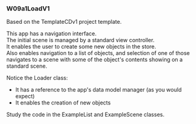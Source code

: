 ###  W09a1LoadV1

Based on the TemplateCDv1 project template. 

This app has a navigation interface.  
The initial scene is managed by a standard view controller.    
It enables the user to create some new objects in the store.  
Also enables navigation to a list of objects, and selection of one of those navigates to a scene with some of the object's contents showing on a standard scene.  

Notice the Loader class:
* It has a reference to the app's data model manager (as you would expect) 
* It enables the creation of new objects 

Study the code in the ExampleList and ExampleScene classes. 
